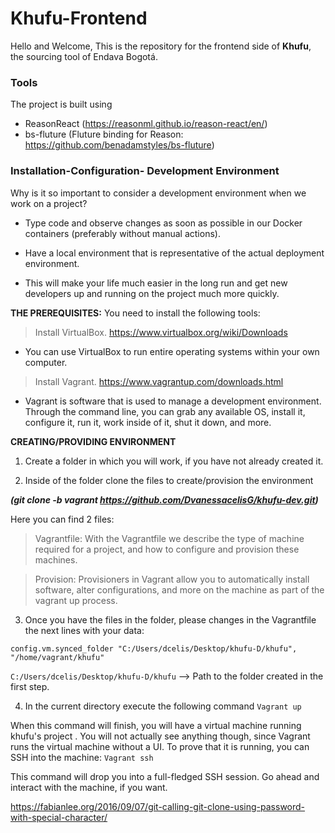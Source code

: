 # Khufu-Frontend
Hello and Welcome,
This is the repository for the frontend side of **Khufu**, the sourcing tool of Endava Bogotá.

### Tools
The project is built using
* ReasonReact (https://reasonml.github.io/reason-react/en/)
* bs-fluture (Fluture binding for Reason: https://github.com/benadamstyles/bs-fluture)

### Installation-Configuration- Development Environment
Why is it so important to consider a development environment when we work on a project?

* Type code and observe changes as soon as possible in our Docker containers (preferably without manual actions).

* Have a local environment that is representative of the actual deployment environment.

* This will make your life much easier in the long run and get new developers up and running on the project much more quickly.

**THE PREREQUISITES:** You need to install the following tools:

> Install VirtualBox. https://www.virtualbox.org/wiki/Downloads

* You can use VirtualBox to run entire operating systems within your own computer.

> Install Vagrant. https://www.vagrantup.com/downloads.html

* Vagrant is software that is used to manage a development environment. Through the command line, you can grab any available OS, install it, configure it, run it, work inside of it, shut it down, and more.

**CREATING/PROVIDING ENVIRONMENT** 

1) Create a folder in which you will work, if you have not already created it.

2) Inside of the folder clone the files to create/provision the environment

***(git clone -b vagrant https://github.com/DvanessacelisG/khufu-dev.git)***

Here you can find 2 files: 

> Vagrantfile: With the Vagrantfile we describe the type of machine required for a project, and how to configure and provision these machines.

> Provision: Provisioners in Vagrant allow you to automatically install software, alter configurations, and more on the machine as part of the vagrant up process.

3) Once you have the files in the folder, please changes in the Vagrantfile the next lines with your data:

```config.vm.synced_folder "C:/Users/dcelis/Desktop/khufu-D/khufu", "/home/vagrant/khufu"```

```C:/Users/dcelis/Desktop/khufu-D/khufu``` --> Path to the folder created in the first step.

4) In the current directory execute the following command 
```Vagrant up```

When this command will finish, you will have a virtual machine running khufu's project . You will not actually see anything though, since Vagrant runs the virtual machine without a UI. To prove that it is running, you can SSH into the machine:
```Vagrant ssh```

This command will drop you into a full-fledged SSH session. Go ahead and interact with the machine, if you want. 


https://fabianlee.org/2016/09/07/git-calling-git-clone-using-password-with-special-character/

